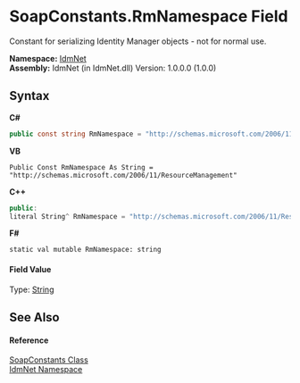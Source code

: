 # SoapConstants.RmNamespace Field
 

Constant for serializing Identity Manager objects - not for normal use.

**Namespace:**&nbsp;<a href="N_IdmNet">IdmNet</a><br />**Assembly:**&nbsp;IdmNet (in IdmNet.dll) Version: 1.0.0.0 (1.0.0)

## Syntax

**C#**<br />
``` C#
public const string RmNamespace = "http://schemas.microsoft.com/2006/11/ResourceManagement"
```

**VB**<br />
``` VB
Public Const RmNamespace As String = "http://schemas.microsoft.com/2006/11/ResourceManagement"
```

**C++**<br />
``` C++
public:
literal String^ RmNamespace = "http://schemas.microsoft.com/2006/11/ResourceManagement"
```

**F#**<br />
``` F#
static val mutable RmNamespace: string
```


#### Field Value
Type: <a href="http://msdn2.microsoft.com/en-us/library/s1wwdcbf" target="_blank">String</a>

## See Also


#### Reference
<a href="T_IdmNet_SoapConstants">SoapConstants Class</a><br /><a href="N_IdmNet">IdmNet Namespace</a><br />